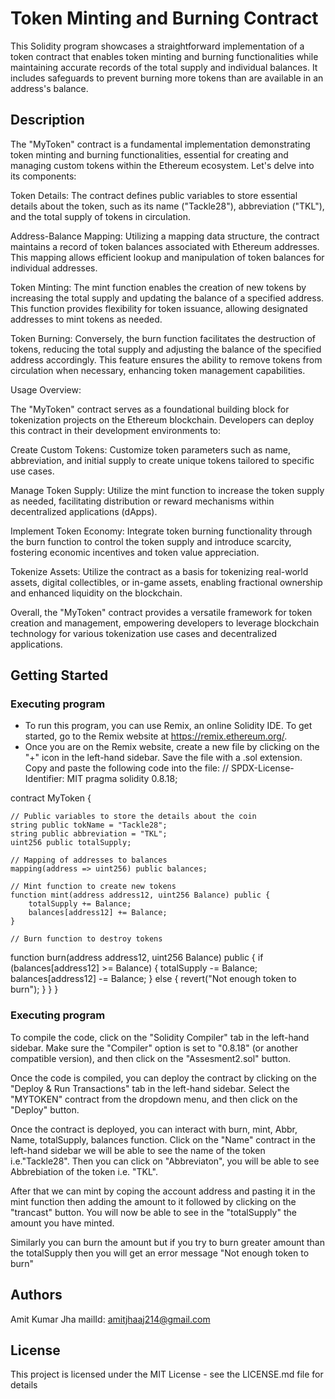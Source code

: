 # Token Minting and Burning Contract
This Solidity program showcases a straightforward implementation of a token contract that enables token minting and burning functionalities while maintaining accurate records of the total supply and individual balances. It includes safeguards to prevent burning more tokens than are available in an address's balance.


## Description

The "MyToken" contract is a fundamental implementation demonstrating token minting and burning functionalities, essential for creating and managing custom tokens within the Ethereum ecosystem. Let's delve into its components:

Token Details: The contract defines public variables to store essential details about the token, such as its name ("Tackle28"), abbreviation ("TKL"), and the total supply of tokens in circulation.

Address-Balance Mapping: Utilizing a mapping data structure, the contract maintains a record of token balances associated with Ethereum addresses. This mapping allows efficient lookup and manipulation of token balances for individual addresses.

Token Minting: The mint function enables the creation of new tokens by increasing the total supply and updating the balance of a specified address. This function provides flexibility for token issuance, allowing designated addresses to mint tokens as needed.

Token Burning: Conversely, the burn function facilitates the destruction of tokens, reducing the total supply and adjusting the balance of the specified address accordingly. This feature ensures the ability to remove tokens from circulation when necessary, enhancing token management capabilities.

Usage Overview:

The "MyToken" contract serves as a foundational building block for tokenization projects on the Ethereum blockchain. Developers can deploy this contract in their development environments to:

Create Custom Tokens: Customize token parameters such as name, abbreviation, and initial supply to create unique tokens tailored to specific use cases.

Manage Token Supply: Utilize the mint function to increase the token supply as needed, facilitating distribution or reward mechanisms within decentralized applications (dApps).

Implement Token Economy: Integrate token burning functionality through the burn function to control the token supply and introduce scarcity, fostering economic incentives and token value appreciation.

Tokenize Assets: Utilize the contract as a basis for tokenizing real-world assets, digital collectibles, or in-game assets, enabling fractional ownership and enhanced liquidity on the blockchain.

Overall, the "MyToken" contract provides a versatile framework for token creation and management, empowering developers to leverage blockchain technology for various tokenization use cases and decentralized applications.

## Getting Started

### Executing program

* To run this program, you can use Remix, an online Solidity IDE. To get started, go to the Remix website at https://remix.ethereum.org/.
* Once you are on the Remix website, create a new file by clicking on the "+" icon in the left-hand sidebar. Save the file with a .sol extension. Copy and paste the following code into the file:
// SPDX-License-Identifier: MIT
pragma solidity 0.8.18;

contract MyToken {

    // Public variables to store the details about the coin
    string public tokName = "Tackle28";
    string public abbreviation = "TKL";
    uint256 public totalSupply;

    // Mapping of addresses to balances
    mapping(address => uint256) public balances;

    // Mint function to create new tokens
    function mint(address address12, uint256 Balance) public {
        totalSupply += Balance;
        balances[address12] += Balance;
    }

    // Burn function to destroy tokens
    
   function burn(address address12, uint256 Balance) public {
    if (balances[address12] >= Balance) {
        totalSupply -= Balance;
        balances[address12] -= Balance;
    } else {
        revert("Not enough token to burn");
    }
   }
}
### Executing program

To compile the code, click on the "Solidity Compiler" tab in the left-hand sidebar. Make sure the "Compiler" option is set to "0.8.18" (or another compatible version), and then click on the "Assesment2.sol" button.

Once the code is compiled, you can deploy the contract by clicking on the "Deploy & Run Transactions" tab in the left-hand sidebar. Select the "MYTOKEN" contract from the dropdown menu, and then click on the "Deploy" button.

Once the contract is deployed, you can interact with burn, mint, Abbr, Name, totalSupply, balances function. Click on the "Name" contract in the left-hand sidebar we will be able to see the name of the token i.e."Tackle28". Then you can click on "Abbreviaton", you will be able to see Abbrebiation of the token i.e. "TKL".

After that we can mint by coping the account address and pasting it in the mint function then adding the amount to it followed by clicking on the "trancast" button. You will now be able to see in the "totalSupply" the amount you have minted.

Similarly you can burn the amount but if you try to burn greater amount than the totalSupply then you will get an error message "Not enough token to burn"


## Authors
Amit Kumar Jha
mailId: amitjhaaj214@gmail.com


## License

This project is licensed under the MIT License - see the LICENSE.md file for details
